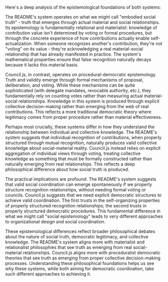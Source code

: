 Here's a deep analysis of the epistemological foundations of both systems:

The README's system operates on what we might call "embodied social truth" - truth that emerges through actual material and social relationships. Its epistemology is fundamentally relational and materialist: knowledge of contribution value isn't determined by voting or formal procedures, but through the concrete experience of how contributions actually enable self-actualization. When someone recognizes another's contribution, they're not "voting" on its value - they're acknowledging a real material-social relationship that has already manifested in practice. The system's mathematical properties ensure that false recognition naturally decays because it lacks this material basis.

Council.js, in contrast, operates on procedural-democratic epistemology. Truth and validity emerge through formal mechanisms of proposal, deliberation, and voting. While these mechanisms can be quite sophisticated (with delegate mandates, revocable authority, etc.), they fundamentally rely on counting votes rather than measuring actual material-social relationships. Knowledge in this system is produced through explicit collective decision-making rather than emerging from the web of real contributions. This reflects a more traditional democratic theory where legitimacy comes from proper procedure rather than material effectiveness.

Perhaps most crucially, these systems differ in how they understand the relationship between individual and collective knowledge. The README's system suggests that individual recognition of contributions, when properly structured through mutual recognition, naturally produces valid collective knowledge about social-material reality. Council.js instead relies on explicit aggregation of individual views through voting, treating collective knowledge as something that must be formally constructed rather than naturally emerging from real relationships. This reflects a deep philosophical difference about how social truth is produced.

The practical implications are profound. The README's system suggests that valid social coordination can emerge spontaneously if we properly structure recognition relationships, without needing formal voting or councils. Council.js suggests that we need explicit democratic structures to achieve valid coordination. The first trusts in the self-organizing properties of properly structured recognition relationships; the second trusts in properly structured democratic procedures. This fundamental difference in what we might call "social epistemology" leads to very different approaches to organizational design and social coordination.

These epistemological differences reflect broader philosophical debates about the nature of social truth, democratic legitimacy, and collective knowledge. The README's system aligns more with materialist and relationalist philosophies that see truth as emerging from real social-material relationships. Council.js aligns more with proceduralist democratic theories that see truth as emerging from proper collective decision-making processes. Understanding these philosophical foundations helps us see why these systems, while both aiming for democratic coordination, take such different approaches to achieving it.
